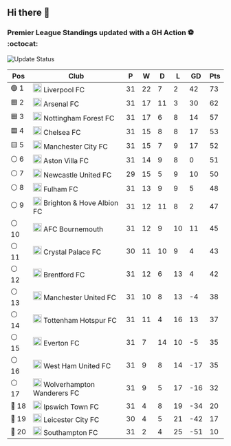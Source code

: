 ## Hi there 👋

<!--
**andregribeiro/andregribeiro** is a ✨ _special_ ✨ repository because its `README.md` (this file) appears on your GitHub profile.

Here are some ideas to get you started:

- 🔭 I’m currently working on ...
- 🌱 I’m currently learning ...
- 👯 I’m looking to collaborate on ...
- 🤔 I’m looking for help with ...
- 💬 Ask me about ...
- 📫 How to reach me: ...
- 😄 Pronouns: ...
- ⚡ Fun fact: ...
-->
### Premier League Standings updated with a GH Action ⚽ :octocat:
![Update Status](https://github.com/andregribeiro/andregribeiro/workflows/Update%20Premier%20League%20Standings/badge.svg)

<!-- STANDINGS:START -->

| Pos |  Club  | P | W | D | L | GD | Pts |
|-----|------|----|---|---|---|----|----|
|  🟢 1 | <img src="https://crests.football-data.org/64.png" alt="Liverpool FC" width="20" height="20"> Liverpool FC | 31 | 22 | 7 | 2 | 42 | 73 |
|  🟦 2 | <img src="https://crests.football-data.org/57.png" alt="Arsenal FC" width="20" height="20"> Arsenal FC | 31 | 17 | 11 | 3 | 30 | 62 |
|  🟦 3 | <img src="https://crests.football-data.org/351.png" alt="Nottingham Forest FC" width="20" height="20"> Nottingham Forest FC | 31 | 17 | 6 | 8 | 14 | 57 |
|  🟦 4 | <img src="https://crests.football-data.org/61.png" alt="Chelsea FC" width="20" height="20"> Chelsea FC | 31 | 15 | 8 | 8 | 17 | 53 |
|  🟨 5 | <img src="https://crests.football-data.org/65.png" alt="Manchester City FC" width="20" height="20"> Manchester City FC | 31 | 15 | 7 | 9 | 17 | 52 |
|  ⚪ 6 | <img src="https://crests.football-data.org/58.png" alt="Aston Villa FC" width="20" height="20"> Aston Villa FC | 31 | 14 | 9 | 8 | 0 | 51 |
|  ⚪ 7 | <img src="https://crests.football-data.org/67.png" alt="Newcastle United FC" width="20" height="20"> Newcastle United FC | 29 | 15 | 5 | 9 | 10 | 50 |
|  ⚪ 8 | <img src="https://crests.football-data.org/63.png" alt="Fulham FC" width="20" height="20"> Fulham FC | 31 | 13 | 9 | 9 | 5 | 48 |
|  ⚪ 9 | <img src="https://crests.football-data.org/397.png" alt="Brighton & Hove Albion FC" width="20" height="20"> Brighton & Hove Albion FC | 31 | 12 | 11 | 8 | 2 | 47 |
|  ⚪ 10 | <img src="https://crests.football-data.org/bournemouth.png" alt="AFC Bournemouth" width="20" height="20"> AFC Bournemouth | 31 | 12 | 9 | 10 | 11 | 45 |
|  ⚪ 11 | <img src="https://crests.football-data.org/354.png" alt="Crystal Palace FC" width="20" height="20"> Crystal Palace FC | 30 | 11 | 10 | 9 | 4 | 43 |
|  ⚪ 12 | <img src="https://crests.football-data.org/402.png" alt="Brentford FC" width="20" height="20"> Brentford FC | 31 | 12 | 6 | 13 | 4 | 42 |
|  ⚪ 13 | <img src="https://crests.football-data.org/66.png" alt="Manchester United FC" width="20" height="20"> Manchester United FC | 31 | 10 | 8 | 13 | -4 | 38 |
|  ⚪ 14 | <img src="https://crests.football-data.org/73.png" alt="Tottenham Hotspur FC" width="20" height="20"> Tottenham Hotspur FC | 31 | 11 | 4 | 16 | 13 | 37 |
|  ⚪ 15 | <img src="https://crests.football-data.org/62.png" alt="Everton FC" width="20" height="20"> Everton FC | 31 | 7 | 14 | 10 | -5 | 35 |
|  ⚪ 16 | <img src="https://crests.football-data.org/563.png" alt="West Ham United FC" width="20" height="20"> West Ham United FC | 31 | 9 | 8 | 14 | -17 | 35 |
|  ⚪ 17 | <img src="https://crests.football-data.org/76.png" alt="Wolverhampton Wanderers FC" width="20" height="20"> Wolverhampton Wanderers FC | 31 | 9 | 5 | 17 | -16 | 32 |
|  🔴 18 | <img src="https://crests.football-data.org/349.png" alt="Ipswich Town FC" width="20" height="20"> Ipswich Town FC | 31 | 4 | 8 | 19 | -34 | 20 |
|  🔴 19 | <img src="https://crests.football-data.org/338.png" alt="Leicester City FC" width="20" height="20"> Leicester City FC | 30 | 4 | 5 | 21 | -42 | 17 |
|  🔴 20 | <img src="https://crests.football-data.org/340.png" alt="Southampton FC" width="20" height="20"> Southampton FC | 31 | 2 | 4 | 25 | -51 | 10 |

<!-- STANDINGS:END -->
